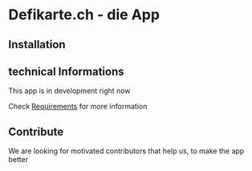 # Defikarte.ch - die App

## Installation

## technical Informations

This app is in development right now

Check [Requirements](Requirements.md) for more information

## Contribute

We are looking for motivated contributors that help us, to make the app better
